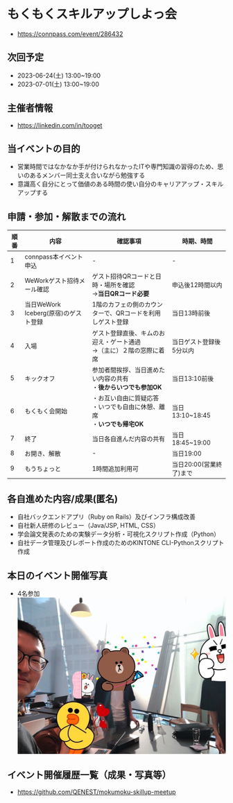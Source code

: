 # もくもくスキルアップしよっ会
 - https://connpass.com/event/286432

## 次回予定
 - 2023-06-24(土) 13:00~19:00
 - 2023-07-01(土) 13:00~19:00

## 主催者情報
 - https://linkedin.com/in/tooget

## 当イベントの目的
 - 営業時間ではなかなか手が付けられなかったITや専門知識の習得のため、思いのあるメンバー同士支え合いながら勉強する
 - 意識高く自分にとって価値のある時間の使い自分のキャリアアップ・スキルアップする

## 申請・参加・解散までの流れ
| 順番 | 内容 | 確認事項 | 時期、時間 |
| -- | -- | -- | -- |
| 1 | connpass本イベント申込 | - | - |
| 2 | WeWorkゲスト招待メール確認 | ゲスト招待QRコードと日時・場所を確認<br/>→**当日QRコード必要** | 申込後12時間以内 |
| 3 | 当日WeWork Iceberg(原宿)のゲスト登録 | 1階のカフェの側のカウンターで、QRコードを利用しゲスト登録 | 当日13時前後 |
| 4 | 入場 | ゲスト登録直後、キムのお迎え・ゲート通過<br/>→（主に）２階の窓際に着席 | 当日ゲスト登録後5分以内 |
| 5 | キックオフ | 参加者間挨拶、当日進めたい内容の共有<br/>・**後からいつでも参加OK** | 当日13:10前後 |
| 6 | もくもく会開始 | ・お互い自由に質疑応答<br/>・いつでも自由に休憩、離席<br/>・**いつでも帰宅OK**| 当日13:10~18:45 |
| 7 | 終了 | 当日各自進んだ内容の共有 | 当日18:45~19:00 |
| 8 | お開き、解散 | - | 当日19:00 |
| 9 | もうちょっと | 1時間追加利用可 | 当日20:00(営業終了)まで |

## 各自進めた内容/成果(匿名)
 - 自社バックエンドアプリ（Ruby on Rails）及びインフラ構成改善
 - 自社新人研修のレビュー（Java/JSP, HTML, CSS）
 - 学会論文発表のための実験データ分析・可視化スクリプト作成（Python）
 - 自社データ管理及びレポート作成のためのKINTONE CLI-Pythonスクリプト作成

## 本日のイベント開催写真
 - 4名参加
![写真・同意済み](https://raw.githubusercontent.com/QENEST/mokumoku-skillup-meetup/main/photo/【第18回・WeWork原宿】もくもくスキルアップしよっ会_20230617_1.jpg)

## イベント開催履歴一覧（成果・写真等）
 - https://github.com/QENEST/mokumoku-skillup-meetup
